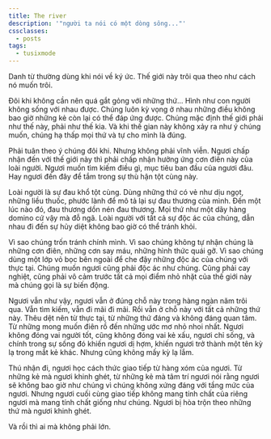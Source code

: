 ```yaml
---
title: The river
description: '"người ta nói có một dòng sông..."'
cssclasses:
  - posts
tags:
  - tusixmode
---
```

Danh từ thường dùng khi nói về ký ức. Thế giới này trôi qua theo như cách nó muốn trôi.

Đôi khi không cần nên quá gắt gỏng với những thứ... Hình như con người không sống với nhau được. Chúng luôn kỳ vọng ở nhau những điều không bao giờ những kẻ còn lại có thể đáp ứng được. Chúng mặc định thế giới phải như thế này, phải như thế kia. Và khi thế gian này không xảy ra như ý chúng muốn, chúng hạ thấp mọi thứ và tự cho mình là đúng.

Phải tuân theo ý chúng đôi khi. Nhưng không phải vĩnh viễn. Ngươi chấp nhận đến với thế giới này thì phải chấp nhận hưởng ứng cơn điên này của loài người. Ngươi muốn tìm kiếm điều gì, mục tiêu ban đầu của ngươi đâu. Hay ngươi đến đây để tắm trong sự thù hận tột cùng này.

Loài người là sự đau khổ tột cùng. Dùng những thứ có vẻ như dịu ngọt, những liều thuốc, phước lành để mô tả lại sự đau thương của mình. Đến một lúc nào đó, đau thương dồn nén đau thương. Mọi thứ như một dãy hàng domino cứ vậy mà đỗ ngã. Loài người với tất cả sự độc ác của chúng, dẫn nhau đi đến sự hủy diệt không bao giờ có thể tránh khỏi.

Vì sao chúng trốn tránh chính mình. Vì sao chúng không tự nhận chúng là những cơn điên, những cơn say máu, những hình thức quái gỡ. Vì sao chúng dùng một lớp vỏ bọc bên ngoài để che đậy những độc ác của chúng với thực tại. Chúng muốn ngươi cũng phải độc ác như chúng. Cũng phải cay nghiệt, cũng phải vô cảm trước tất cả mọi điểm nhỏ nhặt của thế giới này mà chúng gọi là sự biến động.

Ngươi vẫn như vậy, ngươi vẫn ở đúng chỗ này trong hàng ngàn năm trôi qua. Vẫn tìm kiếm, vẫn đi mãi đi mãi. Rồi vẫn ở chỗ này với tất cả những thứ này. Thêu dệt nên từ thực tại, từ những thứ đáng và không đáng quan tâm. Từ những mong muốn điên rồ đến những ước mơ nhỏ nhoi nhất. Ngươi không đóng vai người tốt, cũng không đóng vai kẻ xấu, ngươi chỉ sống, và chính trong sự sống đó khiến ngươi dị hợm, khiến ngươi trở thành một tên kỳ lạ trong mắt kẻ khác. Nhưng cũng không mấy kỳ lạ lắm.

Thú nhận đi, ngươi học cách thức giao tiếp từ hàng xóm của ngươi. Từ những kẻ mà ngươi khinh ghét, từ những kẻ mà tâm trí ngươi nói rằng ngươi sẽ không bao giờ như chúng vì chúng không xứng đáng với tầng mức của ngươi. Nhưng ngươi cuối cùng giao tiếp không mang tính chất của riêng ngươi mà mang tính chất giống như chúng. Ngươi bị hòa trộn theo những thứ mà ngươi khinh ghét.

Và rồi thì ai mà không phải lớn.